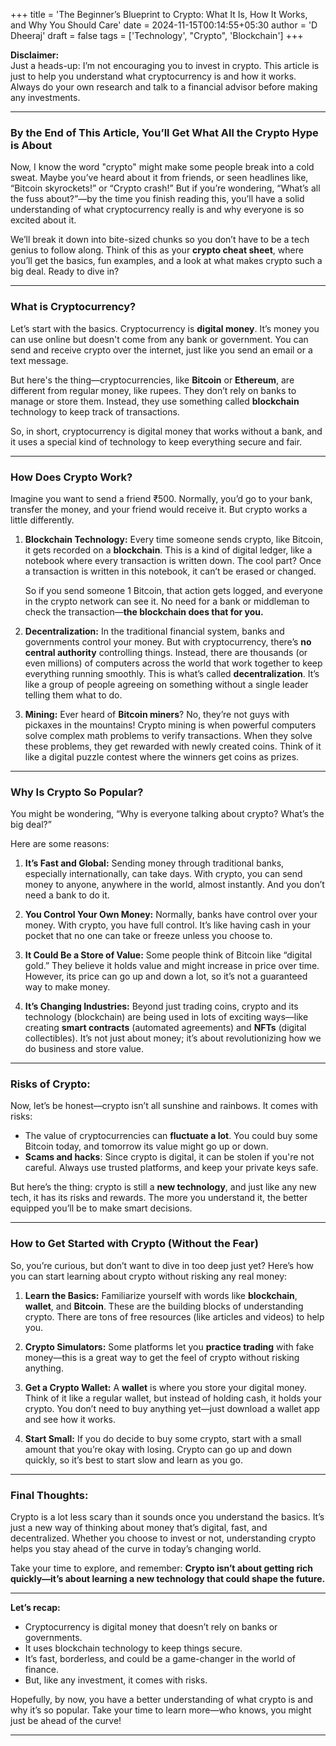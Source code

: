 +++
title = 'The Beginner’s Blueprint to Crypto: What It Is, How It Works, and Why You Should Care'
date = 2024-11-15T00:14:55+05:30
author = 'D Dheeraj'
draft = false
tags = ['Technology', "Crypto", 'Blockchain']
+++

**Disclaimer:**  
Just a heads-up: I’m not encouraging you to invest in crypto. This article is just to help you understand what cryptocurrency is and how it works. Always do your own research and talk to a financial advisor before making any investments.

---

### **By the End of This Article, You’ll Get What All the Crypto Hype is About**

Now, I know the word "crypto" might make some people break into a cold sweat. Maybe you’ve heard about it from friends, or seen headlines like, “Bitcoin skyrockets!” or “Crypto crash!” But if you’re wondering, “What’s all the fuss about?”—by the time you finish reading this, you’ll have a solid understanding of what cryptocurrency really is and why everyone is so excited about it.

We’ll break it down into bite-sized chunks so you don’t have to be a tech genius to follow along. Think of this as your **crypto cheat sheet**, where you’ll get the basics, fun examples, and a look at what makes crypto such a big deal. Ready to dive in?

---

### **What is Cryptocurrency?**

Let’s start with the basics. Cryptocurrency is **digital money**. It’s money you can use online but doesn't come from any bank or government. You can send and receive crypto over the internet, just like you send an email or a text message.

But here's the thing—cryptocurrencies, like **Bitcoin** or **Ethereum**, are different from regular money, like rupees. They don’t rely on banks to manage or store them. Instead, they use something called **blockchain** technology to keep track of transactions.

So, in short, cryptocurrency is digital money that works without a bank, and it uses a special kind of technology to keep everything secure and fair.

---

### **How Does Crypto Work?**

Imagine you want to send a friend ₹500. Normally, you’d go to your bank, transfer the money, and your friend would receive it. But crypto works a little differently.

1. **Blockchain Technology:**
   Every time someone sends crypto, like Bitcoin, it gets recorded on a **blockchain**. This is a kind of digital ledger, like a notebook where every transaction is written down. The cool part? Once a transaction is written in this notebook, it can’t be erased or changed.

   So if you send someone 1 Bitcoin, that action gets logged, and everyone in the crypto network can see it. No need for a bank or middleman to check the transaction—**the blockchain does that for you.**

2. **Decentralization:**
   In the traditional financial system, banks and governments control your money. But with cryptocurrency, there’s **no central authority** controlling things. Instead, there are thousands (or even millions) of computers across the world that work together to keep everything running smoothly. This is what’s called **decentralization**. It’s like a group of people agreeing on something without a single leader telling them what to do.

3. **Mining:**
   Ever heard of **Bitcoin miners**? No, they’re not guys with pickaxes in the mountains! Crypto mining is when powerful computers solve complex math problems to verify transactions. When they solve these problems, they get rewarded with newly created coins. Think of it like a digital puzzle contest where the winners get coins as prizes.

---

### **Why Is Crypto So Popular?**

You might be wondering, “Why is everyone talking about crypto? What’s the big deal?”

Here are some reasons:

1. **It’s Fast and Global:**
   Sending money through traditional banks, especially internationally, can take days. With crypto, you can send money to anyone, anywhere in the world, almost instantly. And you don’t need a bank to do it.

2. **You Control Your Own Money:**
   Normally, banks have control over your money. With crypto, you have full control. It’s like having cash in your pocket that no one can take or freeze unless you choose to.

3. **It Could Be a Store of Value:**
   Some people think of Bitcoin like “digital gold.” They believe it holds value and might increase in price over time. However, its price can go up and down a lot, so it’s not a guaranteed way to make money.

4. **It’s Changing Industries:**
   Beyond just trading coins, crypto and its technology (blockchain) are being used in lots of exciting ways—like creating **smart contracts** (automated agreements) and **NFTs** (digital collectibles). It’s not just about money; it’s about revolutionizing how we do business and store value.

---

### **Risks of Crypto:**

Now, let’s be honest—crypto isn’t all sunshine and rainbows. It comes with risks:

- The value of cryptocurrencies can **fluctuate a lot**. You could buy some Bitcoin today, and tomorrow its value might go up or down.
- **Scams and hacks**: Since crypto is digital, it can be stolen if you're not careful. Always use trusted platforms, and keep your private keys safe.

But here’s the thing: crypto is still a **new technology**, and just like any new tech, it has its risks and rewards. The more you understand it, the better equipped you’ll be to make smart decisions.

---

### **How to Get Started with Crypto (Without the Fear)**

So, you’re curious, but don’t want to dive in too deep just yet? Here’s how you can start learning about crypto without risking any real money:

1. **Learn the Basics:**
   Familiarize yourself with words like **blockchain**, **wallet**, and **Bitcoin**. These are the building blocks of understanding crypto. There are tons of free resources (like articles and videos) to help you.

2. **Crypto Simulators:**
   Some platforms let you **practice trading** with fake money—this is a great way to get the feel of crypto without risking anything.

3. **Get a Crypto Wallet:**
   A **wallet** is where you store your digital money. Think of it like a regular wallet, but instead of holding cash, it holds your crypto. You don’t need to buy anything yet—just download a wallet app and see how it works.

4. **Start Small:**
   If you do decide to buy some crypto, start with a small amount that you’re okay with losing. Crypto can go up and down quickly, so it’s best to start slow and learn as you go.

---

### **Final Thoughts:**

Crypto is a lot less scary than it sounds once you understand the basics. It’s just a new way of thinking about money that’s digital, fast, and decentralized. Whether you choose to invest or not, understanding crypto helps you stay ahead of the curve in today’s changing world.

Take your time to explore, and remember: **Crypto isn’t about getting rich quickly—it’s about learning a new technology that could shape the future.**

---

**Let’s recap:**  
- Cryptocurrency is digital money that doesn’t rely on banks or governments.  
- It uses blockchain technology to keep things secure.  
- It’s fast, borderless, and could be a game-changer in the world of finance.  
- But, like any investment, it comes with risks.

Hopefully, by now, you have a better understanding of what crypto is and why it’s so popular. Take your time to learn more—who knows, you might just be ahead of the curve!

---
